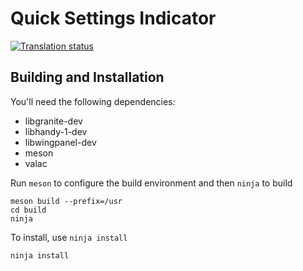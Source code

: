 # Quick Settings Indicator
[![Translation status](https://l10n.elementary.io/widget/wingpanel/quick-settings/svg-badge.svg)](https://l10n.elementary.io/engage/wingpanel/)

## Building and Installation

You'll need the following dependencies:

* libgranite-dev
* libhandy-1-dev
* libwingpanel-dev
* meson
* valac

Run `meson` to configure the build environment and then `ninja` to build

    meson build --prefix=/usr
    cd build
    ninja

To install, use `ninja install`

    ninja install
